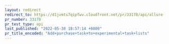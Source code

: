 ```yaml
---
layout: redirect
redirect_to: https://d1jvmts7qipfwv.cloudfront.net/pr/33178/api/allure-report/index.html
pr_number: 33178
pr_test_type: api
last_published: "2022-05-30 18:57:14 +0000"
pr_title_encoded: "Add+purchase+task+to+experimental+task+lists"
---
```

